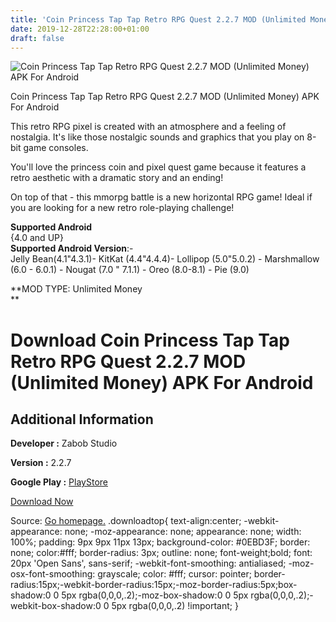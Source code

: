 ```yaml
---
title: 'Coin Princess Tap Tap Retro RPG Quest 2.2.7 MOD (Unlimited Money) APK For Android'
date: 2019-12-28T22:28:00+01:00
draft: false
---
```


![Coin Princess Tap Tap Retro RPG Quest 2.2.7 MOD (Unlimited Money) APK For Android](https://i0.wp.com/apkhome.net/wp-content/uploads/2019/12/Coin-Princess-Tap-Tap-Retro-RPG-Quest-2.2.7-MOD-Unlimited-Money.png "Coin Princess Tap Tap Retro RPG Quest 2.2.7 MOD (Unlimited Money) APK For Android")

  

Coin Princess Tap Tap Retro RPG Quest 2.2.7 MOD (Unlimited Money) APK For Android

This retro RPG pixel is created with an atmosphere and a feeling of nostalgia. It's like those nostalgic sounds and graphics that you play on 8-bit game consoles.

You'll love the princess coin and pixel quest game because it features a retro aesthetic with a dramatic story and an ending!

On top of that - this mmorpg battle is a new horizontal RPG game! Ideal if you are looking for a new retro role-playing challenge!

**Supported Android**  
{4.0 and UP}  
**Supported Android Version**:-  
Jelly Bean(4.1"4.3.1)- KitKat (4.4"4.4.4)- Lollipop (5.0"5.0.2) - Marshmallow (6.0 - 6.0.1) - Nougat (7.0 " 7.1.1) - Oreo (8.0-8.1) - Pie (9.0)

**MOD TYPE: Unlimited Money  
**

Download Coin Princess Tap Tap Retro RPG Quest 2.2.7 MOD (Unlimited Money) APK For Android
==========================================================================================

Additional Information
----------------------

**Developer :** Zabob Studio

**Version :** 2.2.7

**Google Play :** [PlayStore](https://play.google.com/store/apps/details?id=com.norizabob.coinprincess)

  

[Download Now](https://store4app.co/post/coin-princess-tap-tap-retro-rpg-quest-2-2-7-mod-unlimited-money-apk-for-android_1577557311)

  
Source: [Go homepage.](https://store4app.co/post/coin-princess-tap-tap-retro-rpg-quest-2-2-7-mod-unlimited-money-apk-for-android_1577557311) .downloadtop{ text-align:center; -webkit-appearance: none; -moz-appearance: none; appearance: none; width: 100%; padding: 9px 9px 11px 13px; background-color: #0EBD3F; border: none; color:#fff; border-radius: 3px; outline: none; font-weight;bold; font: 20px 'Open Sans', sans-serif; -webkit-font-smoothing: antialiased; -moz-osx-font-smoothing: grayscale; color: #fff; cursor: pointer; border-radius:15px;-webkit-border-radius:15px;-moz-border-radius:5px;box-shadow:0 0 5px rgba(0,0,0,.2);-moz-box-shadow:0 0 5px rgba(0,0,0,.2);-webkit-box-shadow:0 0 5px rgba(0,0,0,.2) !important; }